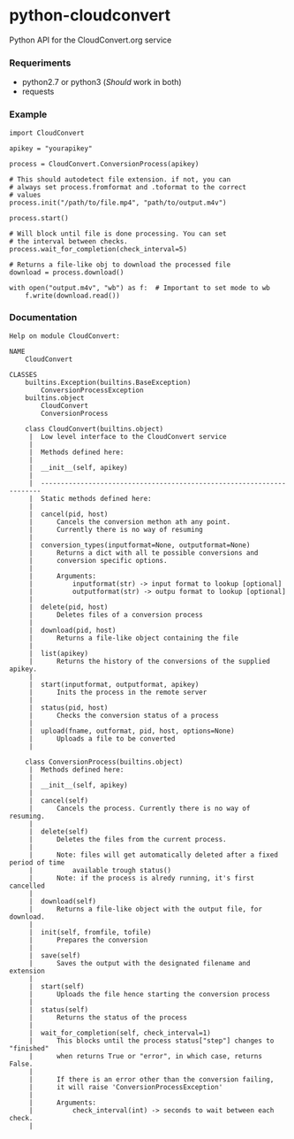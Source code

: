 python-cloudconvert
===================

Python API for the CloudConvert.org service

### Requeriments
- python2.7 or python3 (_Should_ work in both)
- requests

### Example

    import CloudConvert
    
    apikey = "yourapikey"
    
    process = CloudConvert.ConversionProcess(apikey)
    
    # This should autodetect file extension. if not, you can
    # always set process.fromformat and .toformat to the correct
    # values
    process.init("/path/to/file.mp4", "path/to/output.m4v")

    process.start()
    
    # Will block until file is done processing. You can set
    # the interval between checks.
    process.wait_for_completion(check_interval=5)
    
    # Returns a file-like obj to download the processed file
    download = process.download()
    
    with open("output.m4v", "wb") as f:  # Important to set mode to wb
        f.write(download.read())
    


### Documentation

	Help on module CloudConvert:

	NAME
	    CloudConvert

	CLASSES
	    builtins.Exception(builtins.BaseException)
	        ConversionProcessException
	    builtins.object
	        CloudConvert
	        ConversionProcess

	    class CloudConvert(builtins.object)
	     |  Low level interface to the CloudConvert service
	     |
	     |  Methods defined here:
	     |
	     |  __init__(self, apikey)
	     |
	     |  ----------------------------------------------------------------------
	     |  Static methods defined here:
	     |
	     |  cancel(pid, host)
	     |      Cancels the conversion methon ath any point.
	     |      Currently there is no way of resuming
	     |
	     |  conversion_types(inputformat=None, outputformat=None)
	     |      Returns a dict with all te possible conversions and
	     |      conversion specific options.
	     |
	     |      Arguments:
	     |          inputformat(str) -> input format to lookup [optional]
	     |          outputformat(str) -> outpu format to lookup [optional]
	     |
	     |  delete(pid, host)
	     |      Deletes files of a conversion process
	     |
	     |  download(pid, host)
	     |      Returns a file-like object containing the file
	     |
	     |  list(apikey)
	     |      Returns the history of the conversions of the supplied apikey.
	     |
	     |  start(inputformat, outputformat, apikey)
	     |      Inits the process in the remote server
	     |
	     |  status(pid, host)
	     |      Checks the conversion status of a process
	     |
	     |  upload(fname, outformat, pid, host, options=None)
	     |      Uploads a file to be converted
	     |

	    class ConversionProcess(builtins.object)
	     |  Methods defined here:
	     |
	     |  __init__(self, apikey)
	     |
	     |  cancel(self)
	     |      Cancels the process. Currently there is no way of resuming.
	     |
	     |  delete(self)
	     |      Deletes the files from the current process.
	     |
	     |      Note: files will get automatically deleted after a fixed period of time
	     |          available trough status()
	     |      Note: if the process is alredy running, it's first cancelled
	     |
	     |  download(self)
	     |      Returns a file-like object with the output file, for download.
	     |
	     |  init(self, fromfile, tofile)
	     |      Prepares the conversion
	     |
	     |  save(self)
	     |      Saves the output with the designated filename and extension
	     |
	     |  start(self)
	     |      Uploads the file hence starting the conversion process
	     |
	     |  status(self)
	     |      Returns the status of the process
	     |
	     |  wait_for_completion(self, check_interval=1)
	     |      This blocks until the process status["step"] changes to "finished"
	     |      when returns True or "error", in which case, returns False.
	     |
	     |      If there is an error other than the conversion failing,
	     |      it will raise 'ConversionProcessException'
	     |
	     |      Arguments:
	     |          check_interval(int) -> seconds to wait between each check.
	     |
